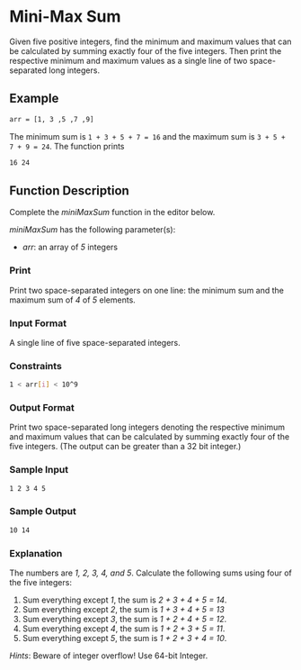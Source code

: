 # Mini-Max Sum

Given five positive integers, find the minimum and maximum values that can be calculated
by summing exactly four of the five integers. Then print the respective minimum and
maximum values as a single line of two space-separated long integers.

## Example

```bash
arr = [1, 3 ,5 ,7 ,9]
```

The minimum sum is `1 + 3 + 5 + 7 = 16` and the maximum sum is `3 + 5 + 7 + 9 = 24`.
The function prints

```bash
16 24
```

## Function Description

Complete the _miniMaxSum_ function in the editor below.

_miniMaxSum_ has the following parameter(s):

- _arr_: an array of _5_ integers

### Print

Print two space-separated integers on one line: the minimum sum and the maximum
sum of _4_ of _5_ elements.

### Input Format

A single line of five space-separated integers.

### Constraints

```bash
1 < arr[i] < 10^9
```

### Output Format

Print two space-separated long integers denoting the respective minimum and maximum
values that can be calculated by summing exactly four of the five integers.
(The output can be greater than a 32 bit integer.)

### Sample Input

```bash
1 2 3 4 5
```

### Sample Output

```bash
10 14
```

### Explanation

The numbers are _1, 2, 3, 4, and 5_. Calculate the following sums using four of the five integers:

1. Sum everything except _1_, the sum is _2 + 3 + 4 + 5 = 14_.
2. Sum everything except _2_, the sum is _1 + 3 + 4 + 5 = 13_
3. Sum everything except _3_, the sum is _1 + 2 + 4 + 5 = 12_.
4. Sum everything except _4_, the sum is _1 + 2 + 3 + 5 = 11_.
5. Sum everything except _5_, the sum is _1 + 2 + 3 + 4 = 10_.

_Hints_: Beware of integer overflow! Use 64-bit Integer.
